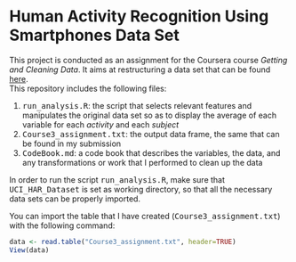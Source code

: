 # Human Activity Recognition Using Smartphones Data Set

This project is conducted as an assignment for the Coursera course *Getting and Cleaning Data*. It aims at restructuring a data set that can be found
[here](http://archive.ics.uci.edu/ml/datasets/Human+Activity+Recognition+Using+Smartphones).  
This repository includes the following files:  

1. <tt>run_analysis.R</tt>: the script that selects relevant features and manipulates the original data set so as to display the average of each variable for each *activity* and each *subject*  
2. <tt>Course3_assignment.txt</tt>: the output data frame, the same that can be found in my submission  
3. <tt>CodeBook.md</tt>: a code book that describes the variables, the data, and any transformations or work that I performed to clean up the data  

In order to run the script <tt>run_analysis.R</tt>, make sure that <tt>UCI_HAR_Dataset</tt> is set as working directory, so that all the necessary data sets can be properly imported.

You can import the table that I have created (<tt>Course3_assignment.txt</tt>) with the following command:


```r
data <- read.table("Course3_assignment.txt", header=TRUE)
View(data)
```

